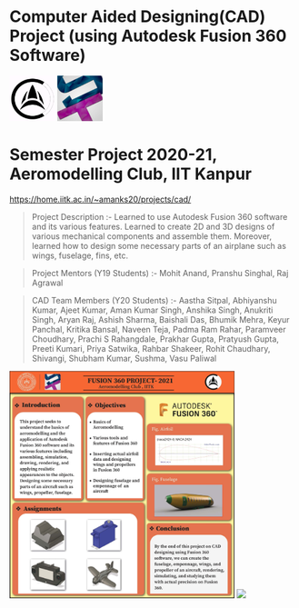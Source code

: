 # Computer Aided Designing(CAD) Project (using Autodesk Fusion 360 Software)

<code><img height="80" src = "assets/images/aeroclub.png"></code> <code><img height="80" src = "assets/images/snt.jpg"></code>
# Semester Project 2020-21,   Aeromodelling Club, IIT Kanpur
<https://home.iitk.ac.in/~amanks20/projects/cad/>

>Project Description :-
Learned to use Autodesk Fusion 360 software and its various features. Learned to create 2D and 3D designs of various mechanical components and assemble them. Moreover, learned how to design some necessary parts of an airplane such as wings, fuselage, fins, etc.

>Project Mentors (Y19 Students) :-
Mohit Anand,
Pranshu Singhal,
Raj Agrawal

>CAD Team Members (Y20 Students) :-
Aastha Sitpal,
Abhiyanshu Kumar,
Ajeet Kumar,
Aman Kumar Singh,
Anshika Singh,
Anukriti Singh,
Aryan Raj,
Ashish Sharma,
Baishali Das,
Bhumik Mehra,
Keyur Panchal,
Kritika Bansal,
Naveen Teja,
Padma Ram Rahar,
Paramveer Choudhary,
Prachi S Rahangdale,
Prakhar Gupta,
Pratyush Gupta,
Preeti Kumari,
Priya Satwika,
Rahbar Shakeer,
Rohit Chaudhary,
Shivangi,
Shubham Kumar,
Sushma,
Vasu Paliwal

<code><img height="400" src = "assets/images/cad-poster.jpg"></code>
<code><img height="" width="400" src = "assets/images/cad-team.png"></code>

